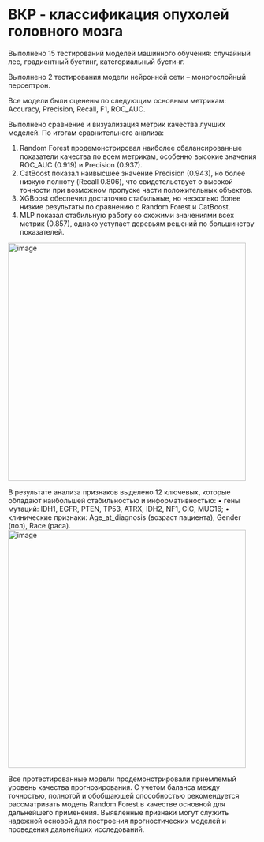 # ВКР - классификация опухолей головного мозга
Выполнено 15 тестирований моделей машинного обучения: случайный лес, градиентный бустинг, категориальный бустинг.

Выполнено 2 тестирования модели нейронной сети – моногослойный персептрон.

Все модели были оценены по следующим основным метрикам: Accuracy, Precision, Recall, F1, ROC_AUC. 

Выполнено сравнение и визуализация метрик качества лучших моделей. По итогам сравнительного анализа:
1.	Random Forest продемонстрировал наиболее сбалансированные показатели качества по всем метрикам, особенно высокие значения ROC_AUC (0.919) и Precision (0.937).
2.	CatBoost показал наивысшее значение Precision (0.943), но более низкую полноту (Recall 0.806), что свидетельствует о высокой точности при возможном пропуске части положительных объектов.
3.	XGBoost обеспечил достаточно стабильные, но несколько более низкие результаты по сравнению с Random Forest и CatBoost.
4.	MLP показал стабильную работу со схожими значениями всех метрик (0.857), однако уступает деревьям решений по большинству показателей.
<img width="482" alt="image" src="https://github.com/user-attachments/assets/30bad9fb-5454-450b-8005-4891b4343727" />

В результате анализа признаков выделено 12 ключевых, которые обладают наибольшей стабильностью и информативностью:
•	гены мутаций: IDH1, EGFR, PTEN, TP53, ATRX, IDH2, NF1, CIC, MUC16;
•	клинические признаки: Age_at_diagnosis (возраст пациента), Gender (пол), Race (раса).
<img width="482" alt="image" src="https://github.com/user-attachments/assets/cf0cdaeb-6850-42a5-8f28-b9760f40b70e" />

Все протестированные модели продемонстрировали приемлемый уровень качества прогнозирования. С учетом баланса между точностью, полнотой и обобщающей способностью рекомендуется рассматривать модель Random Forest в качестве основной для дальнейшего применения. Выявленные признаки могут служить надежной основой для построения прогностических моделей и проведения дальнейших исследований.

